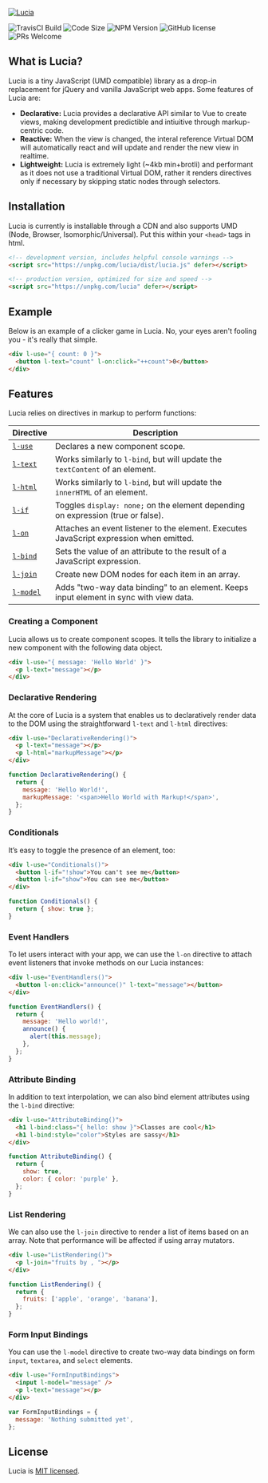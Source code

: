 [![Lucia](https://raw.githubusercontent.com/aidenybai/lucia/master/.github/img/banner.svg)](https://lucia.js.org)

![TravisCI Build](https://badgen.net/travis/aidenybai/lucia?color=7460E1&labelColor=1D1E32&style=flat-square) ![Code Size](https://badgen.net/badgesize/brotli/https/unpkg.com/lucia?color=7460E1&labelColor=1D1E32&style=flat-square) ![NPM Version](https://img.shields.io/npm/v/lucia?color=7460E1&labelColor=1D1E32&style=flat-square) ![GitHub license](https://img.shields.io/badge/license-MIT-blue.svg?color=7460E1&labelColor=1D1E32&style=flat-square) ![PRs Welcome](https://img.shields.io/badge/PRs-welcome-brightgreen.svg?color=7460E1&labelColor=1D1E32&style=flat-square)

## What is Lucia?

Lucia is a tiny JavaScript (UMD compatible) library as a drop-in replacement for jQuery and vanilla JavaScript web apps. Some features of Lucia are:

- **Declarative:** Lucia provides a declarative API similar to Vue to create views, making development predictible and intiuitive through markup-centric code.
- **Reactive:** When the view is changed, the interal reference Virtual DOM will automatically react and will update and render the new view in realtime.
- **Lightweight:** Lucia is extremely light (~4kb min+brotli) and performant as it does not use a traditional Virtual DOM, rather it renders directives only if necessary by skipping static nodes through selectors.

## Installation

Lucia is currently is installable through a CDN and also supports UMD (Node, Browser, Isomorphic/Universal). Put this within your `<head>` tags in html.

```html
<!-- development version, includes helpful console warnings -->
<script src="https://unpkg.com/lucia/dist/lucia.js" defer></script>
```

```html
<!-- production version, optimized for size and speed -->
<script src="https://unpkg.com/lucia" defer></script>
```

## Example

Below is an example of a clicker game in Lucia. No, your eyes aren't fooling you - it's really that simple.

```html
<div l-use="{ count: 0 }">
  <button l-text="count" l-on:click="++count">0</button>
</div>
```

## Features

Lucia relies on directives in markup to perform functions:

| Directive                          | Description                                                                             |
| ---------------------------------- | --------------------------------------------------------------------------------------- |
| [`l-use`](#Creating-a-Component)   | Declares a new component scope.                                                         |
| [`l-text`](#Declarative-Rendering) | Works similarly to `l-bind`, but will update the `textContent` of an element.           |
| [`l-html`](#Declarative-Rendering) | Works similarly to `l-bind`, but will update the `innerHTML` of an element.             |
| [`l-if`](#Conditionals)            | Toggles `display: none;` on the element depending on expression (true or false).        |
| [`l-on`](#Event-Handlers)          | Attaches an event listener to the element. Executes JavaScript expression when emitted. |
| [`l-bind`](#Attribute-Binding)     | Sets the value of an attribute to the result of a JavaScript expression.                |
| [`l-join`](#List-Rendering)        | Create new DOM nodes for each item in an array.                                         |
| [`l-model`](#Form-Input-Bindings)  | Adds "two-way data binding" to an element. Keeps input element in sync with view data.  |

### Creating a Component

Lucia allows us to create component scopes. It tells the library to initialize a new component with the following data object.

```html
<div l-use="{ message: 'Hello World' }">
  <p l-text="message"></p>
</div>
```

### Declarative Rendering

At the core of Lucia is a system that enables us to declaratively render data to the DOM using the straightforward `l-text` and `l-html` directives:

```html
<div l-use="DeclarativeRendering()">
  <p l-text="message"></p>
  <p l-html="markupMessage"></p>
</div>
```

```js
function DeclarativeRendering() {
  return {
    message: 'Hello World!',
    markupMessage: '<span>Hello World with Markup!</span>',
  };
}
```

### Conditionals

It’s easy to toggle the presence of an element, too:

```html
<div l-use="Conditionals()">
  <button l-if="!show">You can't see me</button>
  <button l-if="show">You can see me</button>
</div>
```

```js
function Conditionals() {
  return { show: true };
}
```

### Event Handlers

To let users interact with your app, we can use the `l-on` directive to attach event listeners that invoke methods on our Lucia instances:

```html
<div l-use="EventHandlers()">
  <button l-on:click="announce()" l-text="message"></button>
</div>
```

```js
function EventHandlers() {
  return {
    message: 'Hello world!',
    announce() {
      alert(this.message);
    },
  };
}
```

### Attribute Binding

In addition to text interpolation, we can also bind element attributes using the `l-bind` directive:

```html
<div l-use="AttributeBinding()">
  <h1 l-bind:class="{ hello: show }">Classes are cool</h1>
  <h1 l-bind:style="color">Styles are sassy</h1>
</div>
```

```js
function AttributeBinding() {
  return {
    show: true,
    color: { color: 'purple' },
  };
}
```

### List Rendering

We can also use the `l-join` directive to render a list of items based on an array. Note that performance will be affected if using array mutators.

```html
<div l-use="ListRendering()">
  <p l-join="fruits by , "></p>
</div>
```

```js
function ListRendering() {
  return {
    fruits: ['apple', 'orange', 'banana'],
  };
}
```

### Form Input Bindings

You can use the `l-model` directive to create two-way data bindings on form `input`, `textarea`, and `select` elements.

```html
<div l-use="FormInputBindings">
  <input l-model="message" />
  <p l-text="message"></p>
</div>
```

```js
var FormInputBindings = {
  message: 'Nothing submitted yet',
};
```

## License

Lucia is [MIT licensed](LICENSE.md).
